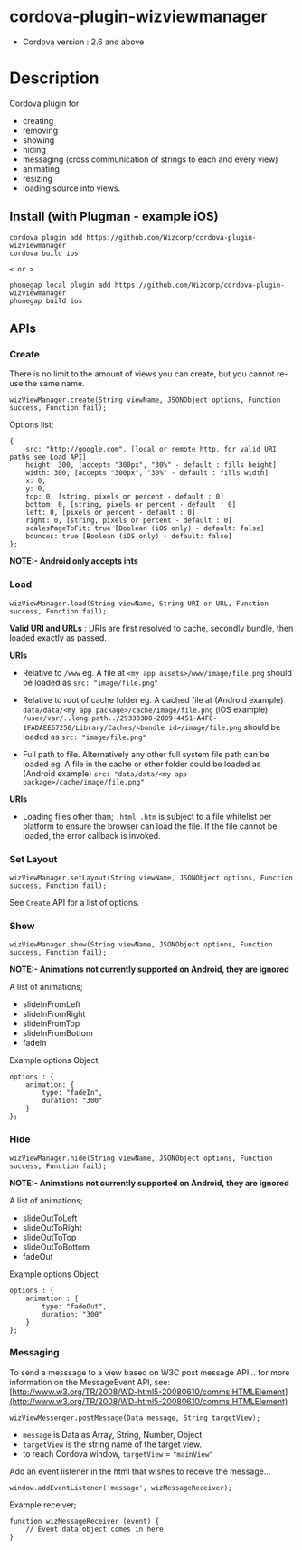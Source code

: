 # cordova-plugin-wizviewmanager

- Cordova version : 2.6 and above

# Description

Cordova plugin for

- creating
- removing
- showing
- hiding
- messaging (cross communication of strings to each and every view)
- animating
- resizing
- loading source into views.

## Install (with Plugman - example iOS)

	cordova plugin add https://github.com/Wizcorp/cordova-plugin-wizviewmanager
	cordova build ios

	< or >

	phonegap local plugin add https://github.com/Wizcorp/cordova-plugin-wizviewmanager
	phonegap build ios

## APIs

### Create

There is no limit to the amount of views you can create, but you cannot re-use the same name.

	wizViewManager.create(String viewName, JSONObject options, Function success, Function fail);

Options list;

	{
	    src: "http://google.com", [local or remote http, for valid URI paths see Load API]
	    height: 300, [accepts "300px", "30%" - default : fills height]
	    width: 300, [accepts "300px", "30%" - default : fills width]
	    x: 0,
	    y: 0,
	    top: 0, [string, pixels or percent - default : 0]
	    bottom: 0, [string, pixels or percent - default : 0]
	    left: 0, [pixels or percent - default : 0]
	    right: 0, [string, pixels or percent - default : 0]
	    scalesPageToFit: true [Boolean (iOS only) - default: false]
	    bounces: true [Boolean (iOS only) - default: false]
	};

**NOTE:- Android only accepts ints**

### Load

	wizViewManager.load(String viewName, String URI or URL, Function success, Function fail);

**Valid URI and URLs** : URIs are first resolved to cache, secondly bundle, then loaded exactly as passed.

**URIs**

- Relative to ```/www``` eg. A file at ```<my app assets>/www/image/file.png``` should be loaded as ```src: "image/file.png"```

- Relative to root of cache folder eg. A cached file at (Android example) ```data/data/<my app package>/cache/image/file.png``` (iOS example) ```/user/var/..long path../293303D0-2009-4451-A4F8-1FADAEE67250/Library/Caches/<bundle id>/image/file.png``` should be loaded as ```src: "image/file.png"```

- Full path to file. Alternatively any other full system file path can be loaded eg. A file in the cache or other folder could be loaded as (Android example) ```src: "data/data/<my app package>/cache/image/file.png"```

**URIs**

- Loading files other than; ```.html .htm``` is subject to a file whitelist per platform to ensure the browser can load the file. If the file cannot be loaded, the error callback is invoked.



### Set Layout

	wizViewManager.setLayout(String viewName, JSONObject options, Function success, Function fail);

See `Create` API for a list of options.

### Show

	wizViewManager.show(String viewName, JSONObject options, Function success, Function fail);

**NOTE:- Animations not currently supported on Android, they are ignored**

A list of animations;

- slideInFromLeft
- slideInFromRight
- slideInFromTop
- slideInFromBottom
- fadeIn

Example options Object;

	options : {
		animation: {
		   	type: "fadeIn",
	    	duration: "300"
	    }
	};

### Hide

	wizViewManager.hide(String viewName, JSONObject options, Function success, Function fail);

**NOTE:- Animations not currently supported on Android, they are ignored**

A list of animations;

- slideOutToLeft
- slideOutToRight
- slideOutToTop
- slideOutToBottom
- fadeOut

Example options Object;

	options : {
		animation : {
    		type: "fadeOut",
    		duration: "300"
    	}
	};

### Messaging

To send a messsage to a view based on W3C post message API... for more information on the MessageEvent API, see: [http://www.w3.org/TR/2008/WD-html5-20080610/comms.HTMLElement](http://www.w3.org/TR/2008/WD-html5-20080610/comms.HTMLElement)

	wizViewMessenger.postMessage(Data message, String targetView);

- `message` is Data as Array, String, Number, Object
- `targetView` is the string name of the target view.
- to reach Cordova window, `targetView` = `"mainView"`

Add an event listener in the html that wishes to receive the message...

	window.addEventListener('message', wizMessageReceiver);

Example receiver;

	function wizMessageReceiver (event) {
	    // Event data object comes in here
	}
